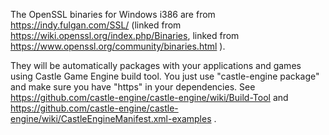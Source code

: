 The OpenSSL binaries for Windows i386 are from https://indy.fulgan.com/SSL/
(linked from https://wiki.openssl.org/index.php/Binaries,
 linked from https://www.openssl.org/community/binaries.html ).

They will be automatically packages with your applications and games
using Castle Game Engine build tool.
You just use "castle-engine package" and make sure you have "https" in your
dependencies. See
https://github.com/castle-engine/castle-engine/wiki/Build-Tool and
https://github.com/castle-engine/castle-engine/wiki/CastleEngineManifest.xml-examples .

